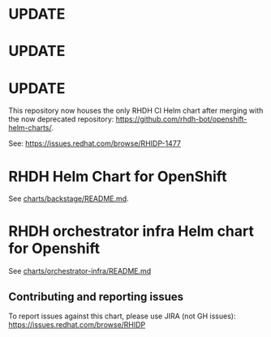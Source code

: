 
# UPDATE
# UPDATE
# UPDATE


This repository now houses the only RHDH CI Helm chart after merging with the now deprecated repository: https://github.com/rhdh-bot/openshift-helm-charts/. 

See:  https://issues.redhat.com/browse/RHIDP-1477

# RHDH Helm Chart for OpenShift

See [charts/backstage/README.md](charts/backstage/README.md).

# RHDH orchestrator infra Helm chart for Openshift

See [charts/orchestrator-infra/README.md](charts/orchestrator-infra/README.md)

## Contributing and reporting issues

To report issues against this chart, please use JIRA (not GH issues): https://issues.redhat.com/browse/RHIDP


